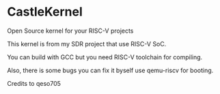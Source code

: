 # CastleKernel
Open Source kernel for your RISC-V projects

This kernel is from my SDR project that use RISC-V SoC.

You can build with GCC but you need RISC-V toolchain for compiling.

Also, there is some bugs you can fix it byself use qemu-riscv for booting.

Credits to qeso705
